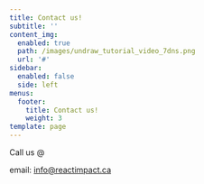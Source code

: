 ```yaml
---
title: Contact us!
subtitle: ''
content_img:
  enabled: true
  path: /images/undraw_tutorial_video_7dns.png
  url: '#'
sidebar:
  enabled: false
  side: left
menus:
  footer:
    title: Contact us!
    weight: 3
template: page
---
```

Call us @ 



email: info@reactimpact.ca
